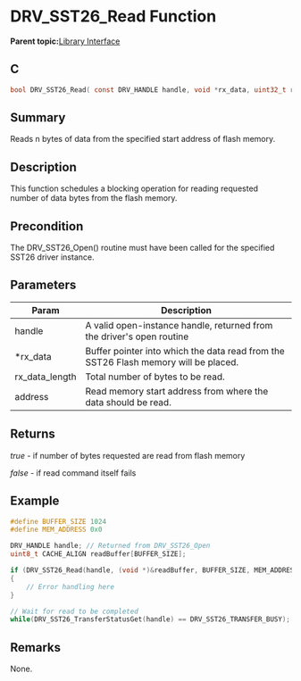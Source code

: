 # DRV\_SST26\_Read Function

**Parent topic:**[Library Interface](GUID-9FCC5D93-AC38-4FA0-88B8-A6C5A9BAF6EF.md)

## C

```c
bool DRV_SST26_Read( const DRV_HANDLE handle, void *rx_data, uint32_t rx_data_length, uint32_t address );
```

## Summary

Reads n bytes of data from the specified start address of flash memory.

## Description

This function schedules a blocking operation for reading requested<br />number of data bytes from the flash memory.

## Precondition

The DRV\_SST26\_Open\(\) routine must have been called for the specified SST26 driver instance.

## Parameters

|Param|Description|
|-----|-----------|
|handle|A valid open-instance handle, returned from the driver's open routine|
|\*rx\_data|Buffer pointer into which the data read from the SST26 Flash memory will be placed.|
|rx\_data\_length|Total number of bytes to be read.|
|address|Read memory start address from where the data should be read.|

## Returns

*true* - if number of bytes requested are read from flash memory

*false* - if read command itself fails

## Example

```c
#define BUFFER_SIZE 1024
#define MEM_ADDRESS 0x0

DRV_HANDLE handle; // Returned from DRV_SST26_Open
uint8_t CACHE_ALIGN readBuffer[BUFFER_SIZE];

if (DRV_SST26_Read(handle, (void *)&readBuffer, BUFFER_SIZE, MEM_ADDRESS) == false)
{
    // Error handling here
}

// Wait for read to be completed
while(DRV_SST26_TransferStatusGet(handle) == DRV_SST26_TRANSFER_BUSY);

```

## Remarks

None.

